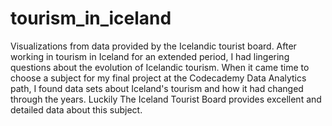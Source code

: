 # tourism_in_iceland
Visualizations from data provided by the Icelandic tourist board. 
After working in tourism in Iceland for an extended period, I had lingering questions about the evolution of Icelandic tourism. When it came time to choose a subject for my final 
project at the Codecademy Data Analytics path, I found data sets about Iceland's tourism and how it had changed through the years. 
Luckily The Iceland Tourist Board provides excellent and detailed data about this subject. 
